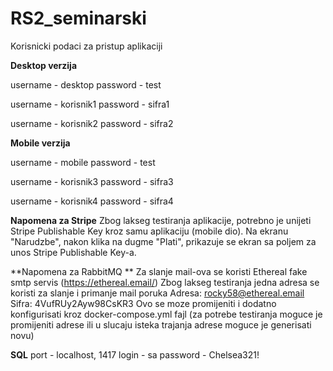 # RS2_seminarski

Korisnicki podaci za pristup aplikaciji

**Desktop verzija**

username - desktop
password - test

username - korisnik1
password - sifra1

username - korisnik2
password - sifra2

**Mobile verzija**

username - mobile
password - test

username - korisnik3
password - sifra3

username - korisnik4
password - sifra4

**Napomena za Stripe**
Zbog lakseg testiranja aplikacije, potrebno je unijeti Stripe Publishable Key kroz samu aplikaciju (mobile dio).
Na ekranu "Narudzbe", nakon klika na dugme "Plati", prikazuje se ekran sa poljem za unos Stripe Publishable Key-a.

**Napomena za RabbitMQ **
Za slanje mail-ova se koristi Ethereal fake smtp servis (https://ethereal.email/) 
Zbog lakseg testiranja jedna adresa se koristi za slanje i primanje mail poruka 
Adresa: rocky58@ethereal.email 
Sifra: 4VufRUy2Ayw98CsKR3 
Ovo se moze promijeniti i dodatno konfigurisati kroz docker-compose.yml fajl (za potrebe testiranja moguce je promijeniti adrese ili u slucaju isteka trajanja adrese moguce je generisati novu) 

**SQL**
port - localhost, 1417
login - sa
password - Chelsea321!